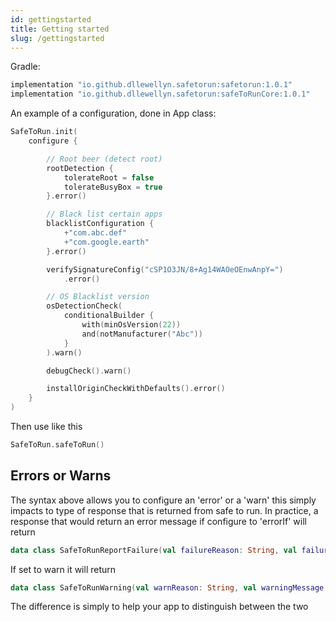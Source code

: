 ```yaml
---
id: gettingstarted 
title: Getting started 
slug: /gettingstarted
---
```


Gradle:

```groovy
implementation "io.github.dllewellyn.safetorun:safetorun:1.0.1"
implementation "io.github.dllewellyn.safetorun:safeToRunCore:1.0.1"
```

An example of a configuration, done in App class:

```kotlin
SafeToRun.init(
    configure {

        // Root beer (detect root)
        rootDetection {
            tolerateRoot = false
            tolerateBusyBox = true
        }.error()

        // Black list certain apps
        blacklistConfiguration {
            +"com.abc.def"
            +"com.google.earth"
        }.error()

        verifySignatureConfig("cSP1O3JN/8+Ag14WAOeOEnwAnpY=")
            .error()

        // OS Blacklist version
        osDetectionCheck(
            conditionalBuilder {
                with(minOsVersion(22))
                and(notManufacturer("Abc"))
            }
        ).warn()

        debugCheck().warn()

        installOriginCheckWithDefaults().error()
    }
)
```

Then use like this

```kotlin
SafeToRun.safeToRun()
```

## Errors or Warns

The syntax above allows you to configure an 'error' or a 'warn' this simply impacts to type of response that is returned
from safe to run. In practice, a response that would return an error message if configure to 'errorIf' will return

```kotlin 
data class SafeToRunReportFailure(val failureReason: String, val failureMessage: String) : SafeToRunReport()
```

If set to warn it will return

```kotlin
data class SafeToRunWarning(val warnReason: String, val warningMessage: String) : SafeToRunReport()
```

The difference is simply to help your app to distinguish between the two
